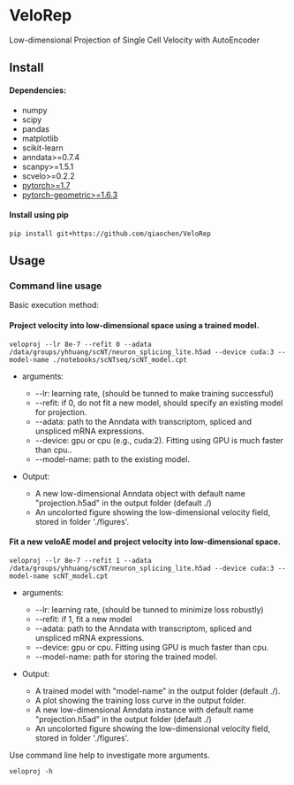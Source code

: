 # VeloRep
Low-dimensional Projection of Single Cell Velocity with AutoEncoder

## Install

#### Dependencies:

- numpy
- scipy
- pandas
- matplotlib
- scikit-learn
- anndata>=0.7.4
- scanpy>=1.5.1
- scvelo>=0.2.2
- [pytorch>=1.7](https://pytorch.org/get-started/locally/)
- [pytorch-geometric>=1.6.3](https://pytorch-geometric.readthedocs.io/en/latest/notes/installation.html)


#### Install using pip

```
pip install git+https://github.com/qiaochen/VeloRep
```

## Usage

### Command line usage

Basic execution method:
#### Project velocity into low-dimensional space using a trained model.

```
veloproj --lr 8e-7 --refit 0 --adata /data/groups/yhhuang/scNT/neuron_splicing_lite.h5ad --device cuda:3 --model-name ./notebooks/scNTseq/scNT_model.cpt
```
- arguments:
    - --lr: learning rate, (should be tunned to make training successful)
    - --refit: if 0, do not fit a new model, should specify an existing model for projection.
    - --adata: path to the Anndata with transcriptom, spliced and unspliced mRNA expressions.
    - --device: gpu or cpu (e.g., cuda:2). Fitting using GPU is much faster than cpu..
    - --model-name: path to the existing model.
    
- Output:
    - A new low-dimensional Anndata object with default name "projection.h5ad" in the output folder (default ./)
    - An uncolorted figure showing the low-dimensional velocity field, stored in folder './figures'.

#### Fit a new veloAE model and project velocity into low-dimensional space.

```
veloproj --lr 8e-7 --refit 1 --adata /data/groups/yhhuang/scNT/neuron_splicing_lite.h5ad --device cuda:3 --model-name scNT_model.cpt 
```
- arguments:
    - --lr: learning rate, (should be tunned to minimize loss robustly)
    - --refit: if 1, fit a new model
    - --adata: path to the Anndata with transcriptom, spliced and unspliced mRNA expressions.
    - --device: gpu or cpu. Fitting using GPU is much faster than cpu.
    - --model-name: path for storing the trained model.
    
- Output:
    - A trained model with "model-name" in the output folder (default ./).
    - A plot showing the training loss curve in the output folder.
    - A new low-dimensional Anndata instance with default name "projection.h5ad" in the output folder (default ./)
    - An uncolorted figure showing the low-dimensional velocity field, stored in folder './figures'.

Use command line help to investigate more arguments.
```
veloproj -h
```

